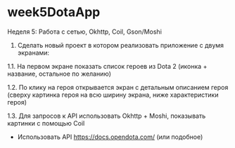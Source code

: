 # week5DotaApp

Неделя 5: Работа с сетью, Okhttp, Coil, Gson/Moshi



1. Сделать новый проект в котором реализовать приложение с двумя экранами:

1.1. На первом экране показать список героев из Dota 2 (иконка + название, остальное по желанию)

1.2. По клику на героя открывается экран с детальным описанием героя (сверху картинка героя на всю ширину экрана, ниже характеристики героя)

1.3. Для запросов к API использовать Okhttp + Moshi, показывать картинки с помощью Coil

- Использовать API https://docs.opendota.com/ (или подобное)

